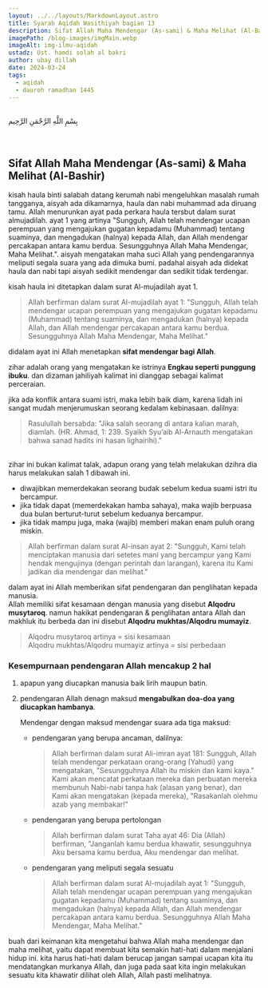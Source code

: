 ```yaml
---
layout: ../../layouts/MarkdownLayout.astro
title: Syarah Aqidah Wasithiyah bagian 13
description: Sifat Allah Maha Mendengar (As-sami) & Maha Melihat (Al-Bashir), Zihar, Kesempurnaan pendengaran Allah mencakup 2 hal,
imagePath: /blog-images/imgMain.webp
imageAlt: img-ilmu-aqidah
ustadz: Ust. hamdi solah al bakri
author: ubay dillah
date: 2024-03-24
tags:
  - aqidah
  - dauroh ramadhan 1445
---
```


<br>
<div class="font-arab-v1 font-bold text-4xl text-center"> بِسْمِ اللَّهِ الرَّحْمَنِ الرَّحِيم</div>
<br><br>

## Sifat Allah Maha Mendengar (As-sami) & Maha Melihat (Al-Bashir)

kisah haula binti salabah datang kerumah nabi mengeluhkan masalah rumah tangganya, aisyah ada dikamarnya, haula dan nabi muhammad ada diruang tamu. Allah menurunkan ayat pada perkara haula tersbut dalam surat almujadilah. ayat 1 yang artinya "Sungguh, Allah telah mendengar ucapan perempuan yang mengajukan gugatan kepadamu (Muhammad) tentang suaminya, dan mengadukan (halnya) kepada Allah, dan Allah mendengar percakapan antara kamu berdua. Sesungguhnya Allah Maha Mendengar, Maha Melihat.". aisyah mengatakan maha suci Allah yang pendengarannya meliputi segala suara yang ada dimuka bumi. padahal aisyah ada didekat haula dan nabi tapi aisyah sedikit mendengar dan sedikit tidak terdengar. <br>

kisah haula ini ditetapkan dalam surat Al-mujadilah ayat 1.

> Allah berfirman dalam surat Al-mujadilah ayat 1: "Sungguh, Allah telah mendengar ucapan perempuan yang mengajukan gugatan kepadamu (Muhammad) tentang suaminya, dan mengadukan (halnya) kepada Allah, dan Allah mendengar percakapan antara kamu berdua. Sesungguhnya Allah Maha Mendengar, Maha Melihat."

didalam ayat ini Allah menetapkan **sifat mendengar bagi Allah**. <br>

zihar adalah orang yang mengatakan ke istrinya **Engkau seperti punggung ibuku**. dan dizaman jahiliyah kalimat ini dianggap sebagai kalimat perceraian.<br>

jika ada konflik antara suami istri, maka lebih baik diam, karena lidah ini sangat mudah menjerumuskan seorang kedalam kebinasaan. dalilnya:

> Rasulullah bersabda: "Jika salah seorang di antara kalian marah, diamlah. (HR. Ahmad, 1: 239. Syaikh Syu’aib Al-Arnauth mengatakan bahwa sanad hadits ini hasan lighairihi)."

<br> zihar ini bukan kalimat talak, adapun orang yang telah melakukan dzihra dia harus melakukan salah 1 dibawah ini.

- diwajibkan memerdekakan seorang budak sebelum kedua suami istri itu bercampur.
- jika tidak dapat (memerdekakan hamba sahaya), maka wajib berpuasa dua bulan berturut-turut sebelum keduanya bercampur.
- jika tidak mampu juga, maka (wajib) memberi makan enam puluh orang miskin.

> Allah berfirman dalam surat Al-insan ayat 2: "Sungguh, Kami telah menciptakan manusia dari setetes mani yang bercampur yang Kami hendak mengujinya (dengan perintah dan larangan), karena itu Kami jadikan dia mendengar dan melihat."

dalam ayat ini Allah memberikan sifat pendengaran dan penglihatan kepada manusia. <br>
Allah memiliki sifat kesamaan dengan manusia yang disebut **Alqodru musytaroq**. namun hakikat pendengaran & penglihatan antara Allah dan makhluk itu berbeda dan ini disebut **Alqodru mukhtas/Alqodru mumayiz**.

> Alqodru musytaroq artinya = sisi kesamaan <br>
> Alqodru mukhtas/Alqodru mumayiz artinya = sisi perbedaan

### Kesempurnaan pendengaran Allah mencakup 2 hal

1. apapun yang diucapkan manusia baik lirih maupun batin.
2. pendengaran Allah denagn maksud **mengabulkan doa-doa yang diucapkan hambanya**.

   Mendengar dengan maksud mendengar suara ada tiga maksud:

   - pendengaran yang berupa ancaman, dalilnya:
     > Allah berfirman dalam surat Ali-imran ayat 181: Sungguh, Allah telah mendengar perkataan orang-orang (Yahudi) yang mengatakan, "Sesungguhnya Allah itu miskin dan kami kaya." Kami akan mencatat perkataan mereka dan perbuatan mereka membunuh Nabi-nabi tanpa hak (alasan yang benar), dan Kami akan mengatakan (kepada mereka), "Rasakanlah olehmu azab yang membakar!"
   - pendengaran yang berupa pertolongan
     > Allah berfirman dalam surat Taha ayat 46: Dia (Allah) berfirman, "Janganlah kamu berdua khawatir, sesungguhnya Aku bersama kamu berdua, Aku mendengar dan melihat.
   - pendengaran yang meliputi segala sesuatu
     > Allah berfirman dalam surat Al-mujadilah ayat 1: "Sungguh, Allah telah mendengar ucapan perempuan yang mengajukan gugatan kepadamu (Muhammad) tentang suaminya, dan mengadukan (halnya) kepada Allah, dan Allah mendengar percakapan antara kamu berdua. Sesungguhnya Allah Maha Mendengar, Maha Melihat."

buah dari keimanan kita mengetahui bahwa Allah maha mendengar dan maha melihat, yaitu dapat membuat kita semakin hati-hati dalam menjalani hidup ini. kita harus hati-hati dalam berucap jangan sampai ucapan kita itu mendatangkan murkanya Allah, dan juga pada saat kita ingin melakukan sesuatu kita khawatir dilihat oleh Allah, Allah pasti melihatnya.
